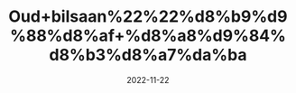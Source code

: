 ---
title: 'Oud+bilsaan%22%22%d8%b9%d9%88%d8%af+%d8%a8%d9%84%d8%b3%d8%a7%da%ba'
date: '2022-11-22' 
metatag: '' 
inventory: '0' 
draft: false 
# meta description 
shortDescripton: ''
description: 'Herbs+%d8%ac%da%91%db%8c+%d8%a8%d9%88%d9%b9%db%8c'
longdescription: ''
tags: ''
brand: ''
subCategory: ''
unit: '10 gm-Pk'
sellCount: '0'
featured: True
# product Price
price: '30.0'
# Product Short Description
shortDescription: ''
productID: '9AACAAC9-3A49-ED11-996A-005056B3A416'
type: 'products'
category: 'Herbs+%d8%ac%da%91%db%8c+%d8%a8%d9%88%d9%b9%db%8c' 
thumnailproduct: 'https://eraconnect.blob.core.windows.net/product-images/aminsaddiquidawakhana/7649e1df-f564-45e1-ae14-89d63a11120f.webp' 
images:
  - image: 'https://eraconnect.blob.core.windows.net/product-images/aminsaddiquidawakhana/7649e1df-f564-45e1-ae14-89d63a11120f.webp'  
Variants:
---